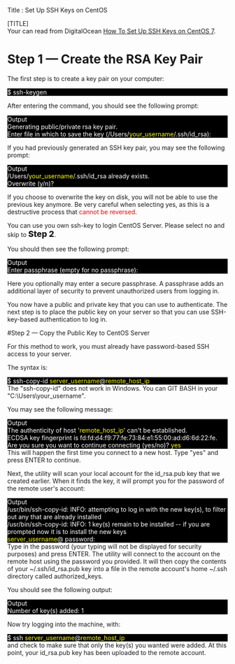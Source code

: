 ﻿Title         : Set Up SSH Keys on CentOS


[TITLE]
<br>
Your can read from DigitalOcean [How To Set Up SSH Keys on CentOS 7].

# Step 1 — Create the RSA Key Pair 

The first step is to create a key pair on your computer:

<div style="background-color:black;color:white">$ ssh-keygen</div>

After entering the command, you should see the following prompt:

<div style="background-color:black;color:white">Output<br/>
Generating public/private rsa key pair.<br/>
Enter file in which to save the key (/Users/<span style="color:yellow">your_username</span>/.ssh/id_rsa):</div>

If you had previously generated an SSH key pair, you may see the following prompt:


<div style="background-color:black;color:white">Output<br/>
/Users/<span style="color:yellow">your_username</span>/.ssh/id_rsa already exists.<br/>
Overwrite (y/n)?</div>

If you choose to overwrite the key on disk, you will not be able to use the previous key anymore. Be very careful when selecting yes, as this is a destructive process that<span style="color:red"> cannot be reversed</span>.<br/>

You can  use you own ssh-key to login CentOS Server. Please select no and skip to  <span style="font-weight:800;font-size:19px;">Step 2</span>.

You should then see the following prompt:
<div style="background-color:black;color:white">
Output<br/>
Enter passphrase (empty for no passphrase):</div>

Here you optionally may enter a secure passphrase. A passphrase adds an additional layer of security to prevent unauthorized users from logging in.

You now have a public and private key that you can use to authenticate. The next step is to place the public key on your server so that you can use SSH-key-based authentication to log in.

#Step 2 — Copy the Public Key to CentOS Server

For this method to work, you must already have password-based SSH access to your server.

The syntax is:
<div style="background-color:black;color:white">
$ ssh-copy-id <span style="color:yellow">server_username</span>@<span style="color:yellow">remote_host_ip</span></div>
The "ssh-copy-id" does not work in Windows. You can GIT BASH in your "C:\Users\your_username".


You may see the following message:
<div style="background-color:black;color:white">
Output<br>
The authenticity of host <span style="color:yellow">'remote_host_ip'</span> can't be established.<br>
ECDSA key fingerprint is fd:fd:d4:f9:77:fe:73:84:e1:55:00:ad:d6:6d:22:fe.<br>
Are you sure you want to continue connecting (yes/no)?<span style="color:yellow"> yes</span></div>
This will happen the first time you connect to a new host. Type "yes" and press ENTER to continue.

Next, the utility will scan your local account for the id_rsa.pub key that we created earlier. When it finds the key, it will prompt you for the password of the remote user's account:
<div style="background-color:black;color:white">
Output<br>
/usr/bin/ssh-copy-id: INFO: attempting to log in with the new key(s), to filter out any that are already installed<br>
/usr/bin/ssh-copy-id: INFO: 1 key(s) remain to be installed -- if you are prompted now it is to install the new keys<br>
<span style="color:yellow">server_username</span>@<span203.0.113.1's</span> password:</div>
Type in the password (your typing will not be displayed for security purposes) and press ENTER. The utility will connect to the account on the remote host using the password you provided. It will then copy the contents of your ~/.ssh/id_rsa.pub key into a file in the remote account's home ~/.ssh directory called authorized_keys.

You should see the following output:
<div style="background-color:black;color:white">
Output<br/>
Number of key(s) added: 1</div>

Now try logging into the machine, with: <div style="background-color:black;color:white">  $ ssh <span style="color:yellow">server_username</span>@<span style="color:yellow">remote_host_ip</span></div>
and check to make sure that only the key(s) you wanted were added.
At this point, your id_rsa.pub key has been uploaded to the remote account. 



[How To Set Up SSH Keys on CentOS 7]: https://www.digitalocean.com/community/tutorials/how-to-set-up-ssh-keys-on-centos7 "How To Set Up SSH Keys on CentOS 7"
